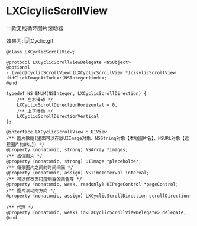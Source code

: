 # LXCicylicScrollView
一款无线循环图片滚动器

效果为:
![Cyclic.gif](http://upload-images.jianshu.io/upload_images/1358629-3dbb1346a9e172f9.gif?imageMogr2/auto-orient/strip)

```objc
@class LXCyclicScrollView;

@protocol LXCyclicScrollViewDelegate <NSObject>
@optional
- (void)cyclicScrollView:(LXCyclicScrollView *)cisylicScrollView didClickImageAtIndex:(NSInteger)index;
@end

typedef NS_ENUM(NSInteger, LXCyclicScrollDirection) {
    /** 左右滑动 */
    LXCyclicScrollDirectionHorizontal = 0,
    /** 上下滑动 */
    LXCyclicScrollDirectionVertical
};

@interface LXCyclicScrollView : UIView
/** 图片数据(里面可以存放UIImage对象、NSString对象【本地图片名】、NSURL对象【远程图片的URL】) */
@property (nonatomic, strong) NSArray *images;
/** 占位图片 */
@property (nonatomic, strong) UIImage *placeholder;
/** 每张图片之间的时间间隔 */
@property (nonatomic, assign) NSTimeInterval interval;
/** 可以修改页码控制器的颜色等 */
@property (nonatomic, weak, readonly) UIPageControl *pageControl;
/** 图片滚动的方向 */
@property (nonatomic, assign) LXCyclicScrollDirection scrollDirection;

/** 代理 */
@property (nonatomic, weak) id<LXCyclicScrollViewDelegate> delegate;
@end
```
